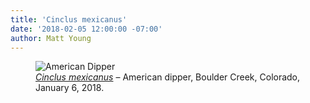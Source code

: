 ```yaml
---
title: 'Cinclus mexicanus'
date: '2018-02-05 12:00:00 -07:00'
author: Matt Young
---
```

<figure>
<img src="{{ site.baseurl }}/uploads/2018/DSC01665_American_Dipper_600.JPG" alt="American Dipper"/>
<figcaption>
<a href="https://www.allaboutbirds.org/guide/American_Dipper/lifehistory"><i>Cinclus mexicanus</i></a> &ndash; American dipper, Boulder Creek, Colorado, January 6, 2018.
</figcaption>
</figure>
